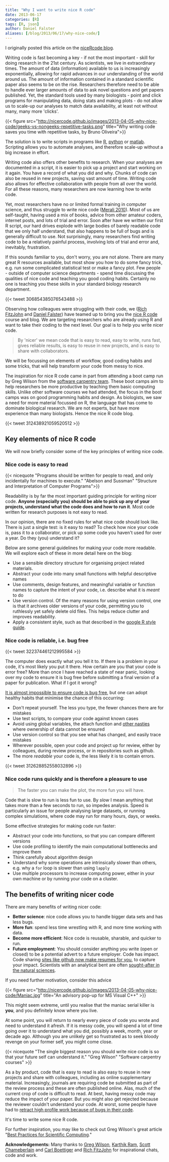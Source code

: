 ```yaml
---
title: "Why I want to write nice R code"
date: 2013-06-17
categories: [R]
tags: [R, json]
author: Daniel Falster
aliases: [/blog/2013/06/17/why-nice-code/]
---
```


I originally posted this article on the [niceRcode blog](http://nicercode.github.io/blog/2013-04-05-why-nice-code/).

Writing code is fast becoming a key - if not the most important - skill for
doing research in the 21st century. As scientists, we live in extraordinary
times. The amount of data (information) available to us is increasingly
exponentially, allowing for rapid advances in our understanding of the world
around us.  <!-- more --> The amount of information contained in a standard scientific paper
also seems to be on the rise. Researchers therefore need to be able to handle
ever larger amounts of data to ask novel questions and get papers published.
Yet, the standard tools used by many biologists -  point and click programs for
manipulating data, doing stats and making plots - do not allow us to scale-up
our analyses to match data availability, at least not without many, many more
'clicks'.
 

{{< figure src="http://nicercode.github.io/images/2013-04-05-why-nice-code/geeks-vs-nongeeks-repetitive-tasks.png" title="Why writing code saves you time with repetitive tasks, by Bruno Oliveira">}}


The solution is to write scripts in programs like
[R](http://www.r-project.org/), [python](http://www.python.org/) or
[matlab](http://www.mathworks.com.au/products/matlab/). Scripting allows you to
automate analyses, and therefore scale-up without a big increase in
effort.


Writing code also offers other benefits to research. When your
analyses are documented in a script, it is easier to pick up a project and
start working on it again. You have a record of what you did and why. Chunks
of code can also be reused in new projects, saving vast amount of time. Writing
code also allows for effective collaboration with people from all over the
world. For all these reasons, many researchers are now learning how to write
code.

Yet, most researchers have no or limited formal training in computer science,
and thus struggle to write nice code ([Merali 2010](http://dx.doi.org/10.1038/467775a)). Most of us are self-taught, having used a
mix of books, advice from other amateur coders, internet posts, and lots of
trial and error. Soon after have we written our first R script, our hard drives
explode with large bodies of barely readable code that we only half understand,
that also happens to be full of bugs and is generally difficult to use. Not
surprisingly, many researchers find writing code to be a relatively painful
process, involving lots of trial and error and, inevitably, frustration.

If this sounds familiar to you, don't worry, you are not alone. There are many
great R resources available, but most show you how
to do some fancy trick, e.g. run some complicated statistical test or make a
fancy plot. Few people - outside of computer science departments - spend time
discussing the qualities of nice code and teaching you good coding habits.
Certainly no one is teaching you these skills in your standard biology research
department.

{{< tweet 306854385076543488 >}}


Observing how colleagues were struggling with their code, we
([Rich FitzJohn](http://www.zoology.ubc.ca/~fitzjohn/) and
[Daniel Falster](http://www.falsters.net/daniel)) have teamed up to bring you
the [nice R code](http://nicercode.github.io/) course and blog. We are
targeting researchers who are already using R and want to take their coding to
the next level. Our goal is to help you write nicer code.

> By 'nicer' we mean
code that is easy to read, easy to write, runs fast, gives reliable results, is
easy to reuse in new projects, and is easy to share with collaborators.

We
will be focussing on elements of workflow, good coding habits and some tricks,
that will help transform your code from messy to nice.

The inspiration for nice R code came in part from attending a boot camp run by
Greg Wilson from the [software carpentry team](http://software-carpentry.org/).
These boot camps aim to help researchers be more productive by teaching them
basic computing skills. Unlike other software courses we had attended, the
focus in the boot camps was on good programming habits and design. As
biologists, we saw a need for more material focussed on R, the language that
has come to dominate biological research. We are not experts, but have more
experience than many biologists. Hence the nice R code blog.


{{< tweet 312438921059520512 >}}


## Key elements of nice R code
We will now briefly consider some of the key principles of writing nice code.

### Nice code is easy to read

{{< nicequote  "Programs should be written for people to read, and only incidentally for machines to execute." "Abelson and Sussman" "Structure and Interpretation of Computer Programs">}}


Readability is by far the most important guiding principle for writing nicer
code. **Anyone (especially you) should be able to pick up any of your
projects, understand what the code does and how to run it**. Most code
written for research purposes is not easy to read.

In our opinion, there are no fixed rules for what nice code should look like.
There
is just a single test: is it easy to read? To check how nice your code
is, pass it to a collaborator, or pick up some code you haven't used for
over a year. Do they (you) understand it?

Below are some general guidelines for making your code more readable. We
will explore each of these in more detail here on the blog:

- Use a sensible directory structure for organising project related
materials.
- Abstract your code into many small functions with helpful descriptive
names
- Use comments, design features, and meaningful variable or function names
to capture the intent of your code, i.e. describe what it is *meant* to do
- Use version control. Of the many reasons for using version control, one is
that it archives older versions of your code, permitting you to ruthlessly
yet safely delete old files. This helps reduce clutter and improves readability.
- Apply a consistent style, such as that described in  the [google R style
guide](http://google-styleguide.googlecode.com/svn/trunk/google-r-style.html).


### Nice code is reliable, i.e. bug free

{{< tweet 322374461212995584 >}}

The computer does exactly what you tell it to. If there is a problem in your code, it's most likely you put it there. How certain
are you that your code is error free? More than once I have reached a state
of near panic, looking over my code to ensure it is bug free before
submitting a final version of a paper for publication. What if I got it wrong?

[It is almost impossible to ensure code is bug free](http://dx.doi.org/10.1109/MCSE.2005.54), but one can adopt healthy
habits that minimise the chance of this occurring:

- Don't repeat yourself. The less you type, the fewer chances there are for
mistakes
- Use test scripts, to compare your code against known cases
- Avoid using global variables, the attach function and [other nasties](../intro/bad-habits.html)
where ownership of data cannot be ensured
- Use version control so that you see what has changed, and easily trace
mistakes
- Wherever possible, open your code and project up for review, either by
colleagues, during review process, or in repositories such as github.
- The more *readable* your code is, the less likely it is to contain
errors.

{{< tweet 312628852558032896 >}}


### Nice code runs quickly and is therefore a pleasure to use

> The faster you can make the plot, the more fun you will have.

Code that is slow to run is less fun to use. By *slow* I mean anything
that takes more than a few seconds to run, so impedes analysis.
Speed is particularly an issue for people analysing large datasets, or
running complex simulations, where code may run for many hours, days,
or weeks.

Some effective strategies for making code run faster:

- Abstract your code into functions, so that you can compare different
versions
- Use code profiling to identify the main computational bottlenecks
and improve them
- Think carefully about algorithm design
- Understand why some operations are intrinsically slower
than others, e.g. why a `for` loop is slower than using `lapply`
- Use multiple processors to increase computing power, either in your
own machine or by running your code on a cluster.

## The benefits of writing nicer code
There are many benefits of writing nicer code:

- **Better science**: nice code allows you to handle bigger data sets and has less bugs.
- **More fun**: spend less time wrestling with R, and more time working with data.
- **Become more efficient**: Nice code is reusable, sharable, and quicker to run.
- **Future employment**: You should consider anything you write (open or closed) to be a potential advert to a future employer. Code has impact. Code sharing [sites like github now make resumes for you](http://resume.github.io/?cboettig), to capture your impact.  Scientists with an analytical bent are often [sought-after in the natural sciences](http://www.nature.com/naturejobs/science/articles/10.1038/nj7440-271).

If you need further motivation, consider this advice

{{< figure src="http://nicercode.github.io/images/2013-04-05-why-nice-code/Maniac.jpg" title="An advisory pop-up for MS Visual C++" >}}

This might seem extreme, until you realise that the maniac serial killer is
**you**, and you definitely know where you live.

At some point, you will
return to nearly every piece of code you wrote and need to understand it
afresh. If it is messy code, you will spend a lot of time going over it to
understand what you did, possibly a week, month, year or decade ago. Although
you are unlikely get so frustrated as to seek bloody revenge on your former
self, you might come close.


{{< nicequote  "The single biggest reason you should write nice code is so that your future self can understand it." "Greg Wilson" "Software carpentry courses" >}}


As a by product, code that is easy to read is also easy to
reuse in new projects and share with colleagues, including as online
supplementary material. Increasingly, journals are requiring code be submitted
as part of the review process and these are often published online. Alas, much of the
current crop of code is difficult to read. At best, having messy code may reduce
the impact of your paper. But you might also get rejected because the
reviewer couldn't understand your code. At worst, some people have had to [retract high profile work because of bugs in their code](http://www.sciencemag.org/content/314/5807/1856.summary).

It's time to write some nice R code.

For further inspiration, you may like to check out Greg Wilson's great article "[Best Practices for Scientific Computing](http://arxiv.org/abs/1210.0530)."

**Acknowledgements:**  Many thanks to [Greg Wilson](https://twitter.com/gvwilson), [Karthik Ram](http://inundata.org/), [Scott Chameberlain](http://schamberlain.github.io/scott/) and [Carl Boettiger](http://www.carlboettiger.info/) and [Rich FitzJohn](http://www.zoology.ubc.ca/~fitzjohn/) for inspirational chats, code and work.
